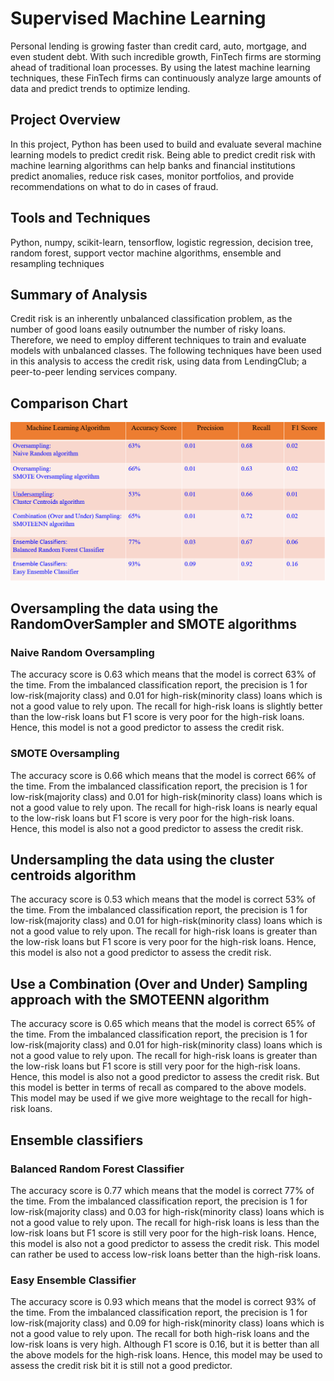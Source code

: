 # Supervised Machine Learning
Personal lending is growing faster than credit card, auto, mortgage, and even student debt. With such incredible growth, 
FinTech firms are storming ahead of traditional loan processes. By using the latest machine learning techniques, 
these FinTech firms can continuously analyze large amounts of data and predict trends to optimize lending.

## Project Overview
In this project, Python has been used to build and evaluate several machine learning models to predict credit risk. 
Being able to predict credit risk with machine learning algorithms can help banks and financial institutions predict anomalies, 
reduce risk cases, monitor portfolios, and provide recommendations on what to do in cases of fraud.

## Tools and Techniques
Python, numpy, scikit-learn, tensorflow, logistic regression, decision tree, random forest, support vector machine algorithms, ensemble and resampling techniques 

## Summary of Analysis
Credit risk is an inherently unbalanced classification problem, as the number of good loans easily
  outnumber the number of risky loans. Therefore, we need to employ different techniques to train
  and evaluate models with unbalanced classes. The following techniques have been used in this analysis
  to access the credit risk, using data from LendingClub; a peer-to-peer lending services company.

## Comparison Chart

![alt text](images/comparison.png)


## Oversampling the data using the RandomOverSampler and SMOTE algorithms

### Naive Random Oversampling
The accuracy score is 0.63 which means that the model is correct 63% of the time. From the imbalanced classification report, the precision is 1 for low-risk(majority class) and 0.01 for high-risk(minority class) loans which is not a good value to rely upon. The recall for high-risk loans is slightly better than the low-risk loans but F1 score is very poor for the high-risk loans. Hence, this model is not a good predictor to assess the credit risk.


### SMOTE Oversampling
The accuracy score is 0.66 which means that the model is correct 66% of the time. From the imbalanced classification report, the precision is 1 for low-risk(majority class) and 0.01 for high-risk(minority class) loans which is not a good value to rely upon. The recall for high-risk loans is nearly equal to the low-risk loans but F1 score is very poor for the high-risk loans. Hence, this model is also not a good predictor to assess the credit risk.

## Undersampling the data using the cluster centroids algorithm
The accuracy score is 0.53 which means that the model is correct 53% of the time. From the imbalanced classification report, the precision is 1 for low-risk(majority class) and 0.01 for high-risk(minority class) loans which is not a good value to rely upon. The recall for high-risk loans is greater than the low-risk loans but F1 score is very poor for the high-risk loans. Hence, this model is also not a good predictor to assess the credit risk.

## Use a Combination (Over and Under) Sampling approach with the SMOTEENN algorithm
The accuracy score is 0.65 which means that the model is correct 65% of the time. From the imbalanced classification report, the precision is 1 for low-risk(majority class) and 0.01 for high-risk(minority class) loans which is not a good value to rely upon. The recall for high-risk loans is greater than the low-risk loans but F1 score is still very poor for the high-risk loans. Hence, this model is also not a good predictor to assess the credit risk. But this model is better in terms of recall as compared to the above models. This model may be used if we give more weightage to the recall for high-risk loans.

## Ensemble classifiers 

### Balanced Random Forest Classifier
The accuracy score is 0.77 which means that the model is correct 77% of the time. From the imbalanced classification report, the precision is 1 for low-risk(majority class) and 0.03 for high-risk(minority class) loans which is not a good value to rely upon. The recall for high-risk loans is less than the low-risk loans but F1 score is still very poor for the high-risk loans. Hence, this model is also not a good predictor to assess the credit risk. This model can rather be used to access low-risk loans better than the high-risk loans.

### Easy Ensemble Classifier
The accuracy score is 0.93 which means that the model is correct 93% of the time. From the imbalanced classification report, the precision is 1 for low-risk(majority class) and 0.09 for high-risk(minority class) loans which is not a good value to rely upon. The recall for both high-risk loans and the low-risk loans is very high. Although F1 score is 0.16, but it is better than all the above models for the high-risk loans. Hence, this model may be used to assess the credit risk bit it is still not a good predictor.

